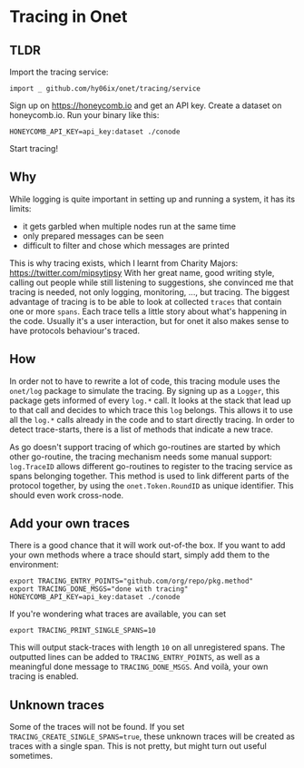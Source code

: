 # Tracing in Onet

## TLDR

Import the tracing service:

```
import _ github.com/hy06ix/onet/tracing/service
```

Sign up on https://honeycomb.io and get an API key.
Create a dataset on honeycomb.io.
Run your binary like this:

```
HONEYCOMB_API_KEY=api_key:dataset ./conode
```

Start tracing!

## Why

While logging is quite important in setting up and running a system, it has
 its limits:
- it gets garbled when multiple nodes run at the same time
- only prepared messages can be seen
- difficult to filter and chose which messages are printed

This is why tracing exists, which I learnt from Charity Majors:
 https://twitter.com/mipsytipsy
With her great name, good writing style, calling out people while still
 listening to suggestions, she convinced me that tracing is needed, not only
 logging, monitoring, ..., but tracing.
The biggest advantage of tracing is to be able to look at collected `traces`
 that contain one or more `spans`.
Each trace tells a little story about what's happening in the code.
Usually it's a user interaction, but for onet it also makes sense to have
 protocols behaviour's traced.

## How

In order not to have to rewrite a lot of code, this tracing module uses the
 `onet/log` package to simulate the tracing.
By signing up as a `Logger`, this package gets informed of every `log.*` call.
It looks at the stack that lead up to that call and decides to which trace
 this `log` belongs.
This allows it to use all the `log.*` calls already in the code and to start
 directly tracing.
In order to detect trace-starts, there is a list of methods that indicate a
 new trace.
 
As go doesn't support tracing of which go-routines are started by which other
 go-routine, the tracing mechanism needs some manual support:
`log.TraceID` allows different go-routines to register to the tracing service
 as spans belonging together.
This method is used to link different parts of the protocol together, by
 using the `onet.Token.RoundID` as unique identifier.
This should even work cross-node.
 
## Add your own traces

There is a good chance that it will work out-of-the box.
If you want to add your own methods where a trace should start, simply add
 them to the environment:
 
```
export TRACING_ENTRY_POINTS="github.com/org/repo/pkg.method"
export TRACING_DONE_MSGS="done with tracing"
HONEYCOMB_API_KEY=api_key:dataset ./conode
```

If you're wondering what traces are available, you can set

```
export TRACING_PRINT_SINGLE_SPANS=10
```

This will output stack-traces with length `10` on all unregistered spans.
The outputted lines can be added to `TRACING_ENTRY_POINTS`, as well as a
 meaningful done message to `TRACING_DONE_MSGS`.
And voilà, your own tracing is enabled.

## Unknown traces

Some of the traces will not be found.
If you set `TRACING_CREATE_SINGLE_SPANS=true`, these unknown traces will be
 created as traces with a single span.
This is not pretty, but might turn out useful sometimes.

